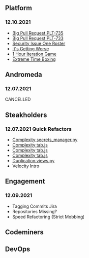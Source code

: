 ## Platform
### 12.10.2021
* [Big Pull Request PLT-735](https://github.com/StrongMind/canvas-oneroster-adapter/pull/34)
* [Big Pull Request PLT-733](https://github.com/StrongMind/canvas-oneroster-adapter/pull/33)
* [Security Issue One Roster](https://github.com/StrongMind/oneroster-api/security/dependabot/integration_tests/package-lock.json/json-schema/open)
* [It's Getting Worse](https://codeclimate.com/repos/618affdb34c9db014d00f29f/progress/maintainability)
* [1 Hour Iteration Game](https://integrumtech.com/2013/06/one-hour-iterations/)
* [Extreme Time Boxing](https://integrumtech.com/2013/05/extreme-timeboxing/)


## Andromeda
### 12.07.2021
CANCELLED

## Steakholders
### 12.07.2021 Quick Refactors
* [Complexity secrets_manager.py](https://codeclimate.com/repos/616f1852f43bf44b7800be4a/secrets_manager.py/source#issue-c3149e90f34283420a3a44627c42693c)
* [Complexity tab.js](https://codeclimate.com/repos/616f1852f43bf44b7800be4a/assets/javascripts/components/Tab.js/source#issue-460352e0d8ad5773c28f5619663689c8)
* [Complexity tab.js](https://codeclimate.com/repos/616f1852f43bf44b7800be4a/assets/javascripts/components/Tab.js/source#issue-694b459704e84f7fa44edea80bc38712)
* [Complexity tab.js](https://codeclimate.com/repos/616f1852f43bf44b7800be4a/assets/javascripts/components/Tab.js/source#issue-f8334e79e3067ddee9e5e642be11ee9b)
* [Duplication views.py](https://codeclimate.com/repos/616f1852f43bf44b7800be4a/views.py/source#issue-b1c7afd19454d77848c093c31dd69b6a)
* Velocity Intro

## Engagement
### 12.09.2021
* Tagging Commits Jira
* Repositories Missing?
* Speed Refactoring (Strict Mobbing)

## Codeminers

## DevOps
